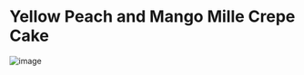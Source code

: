 # Yellow Peach and Mango Mille Crepe Cake

![image](https://user-images.githubusercontent.com/50277379/138850561-c71b358e-4bd4-415b-aff5-7738ee887b12.png)
